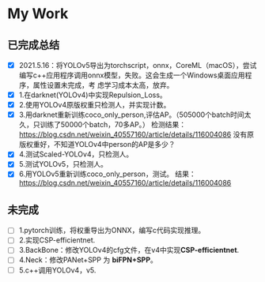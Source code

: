 # My Work

## 已完成总结

- [x] 2021.5.16：将YOLOv5导出为torchscript，onnx，CoreML（macOS），尝试编写c++应用程序调用onnx模型，失败。这会生成一个Windows桌面应用程序，属性设置未完成，考 虑学习成本太高，放弃。
- [x] 1.在darknet(YOLOv4)中实现Repulsion_Loss。
- [x] 2.使用YOLOv4原版权重只检测人，并实现计数。
- [x] 3.用darknet重新训练coco_only_person,评估AP。（505000个batch时间太久，只训练了50000个batch，70多AP。）
      检测结果：<https://blog.csdn.net/weixin_40557160/article/details/116004086>
      没有原版权重好，不知道YOLOv4中person的AP是多少？
- [x] 4.测试Scaled-YOLOv4，只检测人。
- [x] 5.测试YOLOv5，只检测人。
- [x] 6.用YOLOv5重新训练coco_only_person，测试。
      结果：<https://blog.csdn.net/weixin_40557160/article/details/116004086>

## 未完成

- [ ] 1.pytorch训练，将权重导出为ONNX，编写c代码实现推理。
- [ ] 2.实现CSP-efficientnet.
- [ ] 3.BackBone：修改YOLOv4的cfg文件，在v4中实现**CSP-efficientnet**.
- [ ] 4.Neck：修改PANet+SPP   为  **biFPN+SPP**。
- [ ] 5.c++调用YOLOv4，v5.
